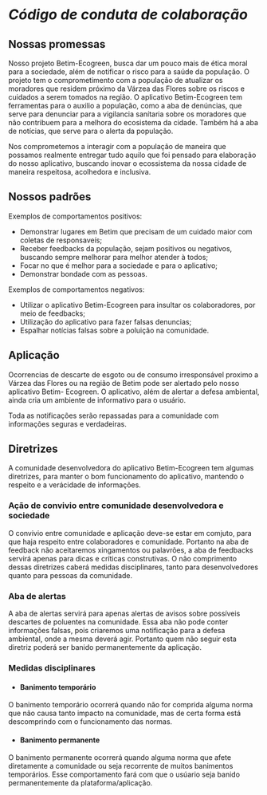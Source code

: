 # ***Código de conduta de colaboração***


## **Nossas promessas**
Nosso projeto Betim-Ecogreen, busca dar um pouco mais de ética moral para a sociedade, além de notificar o risco para a saúde da população. O projeto tem o comprometimento com a população de atualizar os moradores que residem próximo da Várzea das Flores sobre os riscos e cuidados a serem tomados na região. O aplicativo Betim-Ecogreen tem ferramentas para o auxilio a população, como a aba de denúncias, que serve para denunciar para a vigilancia sanítaria sobre os moradores que não contribuem para a melhora do ecosistema da cidade. Também há a aba de notícias, que serve para o alerta da população.

Nos comprometemos a interagir com a população de maneira que possamos realmente entregar tudo aquilo que foi pensado para elaboração do nosso aplicativo, buscando  inovar o ecossistema da nossa cidade de maneira respeitosa, acolhedora e inclusiva.

## **Nossos padrões**
Exemplos de comportamentos positivos:
- Demonstrar lugares em Betim que precisam de um cuidado maior com coletas de responsaveís;
- Receber feedbacks da população, sejam positivos ou negativos, buscando sempre melhorar para melhor atender à todos;
- Focar no que é melhor para a sociedade e para o aplicativo;
- Demonstrar bondade com as pessoas.

Exemplos de comportamentos negativos:

- Utilizar o aplicativo Betim-Ecogreen para insultar os colaboradores, por meio de feedbacks;
- Utilização do aplicativo para fazer falsas denuncias;
- Espalhar notícias falsas sobre a poluição na comunidade.

## **Aplicação**

Ocorrencias de descarte de esgoto ou de consumo irresponsável proximo a Várzea das Flores ou na região de Betim pode ser alertado pelo nosso aplicativo Betim- Ecogreen. O aplicativo, além de alertar a defesa ambiental, ainda cria um ambiente de informativo para o usuário.

Toda as notificações serão repassadas para a comunidade com informações seguras e verdadeiras.

## **Diretrizes**

A comunidade desenvolvedora do aplicativo Betim-Ecogreen tem algumas diretrizes, para manter o bom funcionamento do aplicativo, mantendo o respeito e a verácidade de informações.

 ### **Ação de convivio entre comunidade desenvolvedora e sociedade**

   O  convivio entre comunidade e aplicação deve-se estar em comjuto, para que haja respeito entre colaboradores e comunidade. Portanto na aba de feedback não aceitaremos xingamentos ou palavrões, a aba de feedbacks servirá apenas para dicas e críticas construtivas. O não comprimento dessas diretrizes caberá medidas disciplinares, tanto para desenvolvedores quanto para pessoas da comunidade.
 
### **Aba de alertas**

   A aba de alertas servirá para apenas alertas de avisos sobre possíveis descartes de poluentes na comunidade. Essa aba não pode conter informações falsas, pois criaremos uma notificação para a defesa ambiental, onde a mesma deverá agir. Portanto quem não seguir esta diretriz poderá ser banido permanentemente da aplicação.
     
### **Medidas disciplinares**

- #### **Banimento temporário**

O banimento temporário ocorrerá quando não for comprida alguma norma que não causa tanto impacto na comunidade, mas de certa forma está descomprindo com o funcionamento das normas.

- #### **Banimento permanente**

O banimento permanente ocorrerá quando alguma norma que afete diretamente a comunidade ou seja recorrente de muitos banimentos temporários. Esse comportamento fará com que o usúario seja banido permanentemente da plataforma/aplicação.
